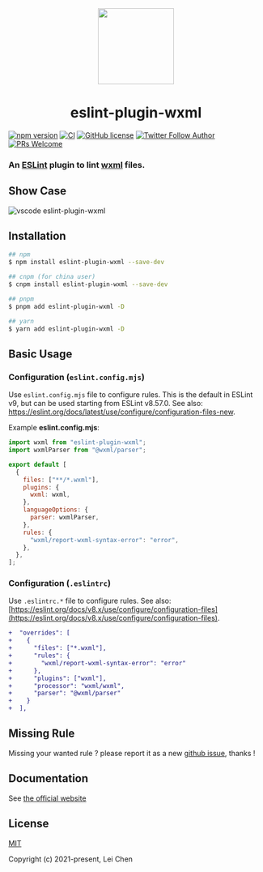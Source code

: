<div align="center">
    <a href="https://www.npmjs.com/package/eslint-plugin-wxml" ><img src="https://funimg.pddpic.com/mobile_piggy/4d0f5a17-574b-4fbc-aee1-1b0cbb1c46dd.png.slim.c1.png" width="150" height="150"></a>
    <h1>eslint-plugin-wxml</h1>
</div>

[![npm version](https://img.shields.io/npm/v/eslint-plugin-wxml)](https://www.npmjs.com/package/eslint-plugin-wxml)
[![CI](https://github.com/wxmlfile/eslint-plugin-wxml/actions/workflows/ci.yml/badge.svg)](https://github.com/wxmlfile/eslint-plugin-wxml/actions/workflows/ci.yml)
[![GitHub license](https://img.shields.io/badge/license-MIT-blue.svg)](https://opensource.org/licenses/MIT)
[![Twitter Follow Author](https://img.shields.io/twitter/follow/s_chenlei)](https://twitter.com/chenleidev)
[![PRs Welcome](https://img.shields.io/badge/PRs-welcome-brightgreen.svg)](https://github.com/wxmlfile/eslint-plugin-wxml/pulls)

### An [ESLint](https://eslint.org) plugin to lint [wxml](https://developers.weixin.qq.com/miniprogram/dev/reference/wxml) files.

## Show Case

![vscode eslint-plugin-wxml](https://funimg.pddpic.com/mobile_piggy/3c944e77-0792-4bee-a137-aa6922d94cfb.gif)

## Installation

```bash
## npm
$ npm install eslint-plugin-wxml --save-dev

## cnpm (for china user)
$ cnpm install eslint-plugin-wxml --save-dev

## pnpm
$ pnpm add eslint-plugin-wxml -D

## yarn
$ yarn add eslint-plugin-wxml -D
```

## Basic Usage

### Configuration (`eslint.config.mjs`)

Use `eslint.config.mjs` file to configure rules. This is the default in ESLint v9, but can be used starting from ESLint v8.57.0. See also: <https://eslint.org/docs/latest/use/configure/configuration-files-new>.

Example **eslint.config.mjs**:

```js
import wxml from "eslint-plugin-wxml";
import wxmlParser from "@wxml/parser";

export default [
  {
    files: ["**/*.wxml"],
    plugins: {
      wxml: wxml,
    },
    languageOptions: {
      parser: wxmlParser,
    },
    rules: {
      "wxml/report-wxml-syntax-error": "error",
    },
  },
];
```

### Configuration (`.eslintrc`)

Use `.eslintrc.*` file to configure rules. See also: [https://eslint.org/docs/v8.x/use/configure/configuration-files](https://eslint.org/docs/v8.x/use/configure/configuration-files).


```diff
+  "overrides": [
+    {
+      "files": ["*.wxml"],
+      "rules": {
+        "wxml/report-wxml-syntax-error": "error"
+      },
+      "plugins": ["wxml"],
+      "processor": "wxml/wxml",
+      "parser": "@wxml/parser"
+    }
+  ],
```
## Missing Rule
Missing your wanted rule ? please report it as a new [github issue](https://github.com/wxmlfile/eslint-plugin-wxml/issues), thanks !

## Documentation

See [the official website](https://eslint-plugin-wxml.js.org/)

## License

[MIT](https://opensource.org/licenses/MIT)

Copyright (c) 2021-present, Lei Chen
